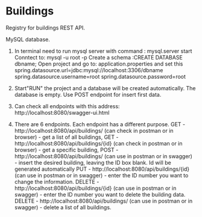 # Buildings
Registry for buildings REST API.

MySQL database.
1. In terminal need to run mysql server with command : mysql.server start
    Conntect to: mysql -u root -p 
    Create a schema :CREATE DATABASE dbname;
    Open project and go to: application.properties and set this  
    spring.datasource.url=jdbc:mysql://localhost:3306/dbname 
    spring.datasource.username=root 
    spring.datasource.password=root
    
2. Start"RUN" the project and a database will be created automatically. The database is empty. Use POST endpoint for insert first data.
3. Can check all endpoints with this address: http://localhost:8080/swagger-ui.html
4. There are 6 endpoints. Each endpoint has a different purpose.
    GET - http://localhost:8080/api/buildings/ (can check in postman or in browser) - get a list of all buildings,
    GET - http://localhost:8080/api/buildings/{id} (can check in postman or in browser) - get a specific building,
    POST - http://localhost:8080/api/buildings/ (can use in postman or in swagger) - insert the desired building, leaving the ID box blank. Id will be generated automatically
    PUT -  http://localhost:8080/api/buildings/{id} (can use in postman or in swagger) - enter the ID number you want to change the information.
    DELETE - http://localhost:8080/api/buildings/{id} (can use in postman or in swagger) - enter the ID number you want to delete the building data.
    DELETE - http://localhost:8080/api/buildings/ (can use in postman or in swagger) - delete a list of all buildings.
    
